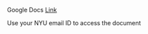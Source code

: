 Google Docs [Link](https://www.google.com/url?q=https://urldefense.proofpoint.com/v2/url?u%3Dhttps-3A__docs.google.com_document_d_11gnAy7T7a7oHwB-5FpVZx4Lqju65fcymmyp3ljfW9-2DObg_edit-3Fusp-3Dsharing-5Feil-26ts-3D6797f28c%26d%3DDwMFaQ%26c%3DslrrB7dE8n7gBJbeO0g-IQ%26r%3DIxJVDzpyaPrl471wH6BThg%26m%3Dsg-5tGjPkHdF4v46pMVxtLrwiGpuVZMyGSj4MMYEKH3h5FOmiWf7up8WglMN2xV3%26s%3D6HGHFOh84y3IYAL2QxhOPyRu7dj3fALPjCw0AjAqgmM%26e%3D&source=gmail&ust=1738097684592000&usg=AOvVaw3HXh82_IqP7BtrzOETD4qu&rct=i)

Use your NYU email ID to access the document
